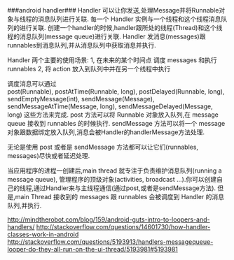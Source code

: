 ###android handler###
Handler 可以让你发送,处理Message并将Runnable对象与线程的消息队列进行关联.
每一个 Handler 实例与一个线程和这个线程消息队列的进行关联.
创建一个handler的时候,handler跟所处的线程(Thread)和这个线程的消息队列(message queue)进行关联.
Handler 发消息(messages)跟runnables到消息队列,并从消息队列中获取消息并执行.

Handler 两个主要的使用场景:
1, 在未来的某个时间点 调度 messages 和执行 runnables 
2, 将 action 放入到队列中并在另一个线程中执行

调度消息可以通过  
post(Runnable), 
postAtTime(Runnable, long), 
postDelayed(Runnable, long), 
sendEmptyMessage(int), 
sendMessage(Message), 
sendMessageAtTime(Message, long),
sendMessageDelayed(Message, long) 这些方法来完成.
post 方法可以将 Runnable 对象放入队列,在 message queue 接收到 runnables 的时候执行.
sendMessage 方法可以将一个 message 对象跟数据绑定放入队列,消息会被Handler的handlerMessage方法处理.

无论是使用 post 或者是 sendMessage 方法都可以让它们(runnables, messages)尽快或者延迟处理.

当应用程序的进程一创建后,main thread 就专注于负责维护消息队列(running a message queue),
管理程序的顶级对象(activities, broadcast ...).你可以创建自己的线程,通过Handler来与主线程通信(通过post,或者是sendMessage方法).
但是,main Thread 接收到的 messages 跟 runnables 会被调度到 Handler 的消息队列,并执行.



http://mindtherobot.com/blog/159/android-guts-intro-to-loopers-and-handlers/
http://stackoverflow.com/questions/14601730/how-handler-classes-work-in-android
http://stackoverflow.com/questions/5193913/handlers-messagequeue-looper-do-they-all-run-on-the-ui-thread/5193981#5193981

